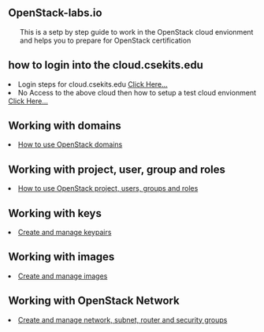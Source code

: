 OpenStack-labs.io
----------------------------
<ul>This is a setp by step guide to work in the OpenStack cloud envionment and helps you to prepare for OpenStack certification</ul>

how to login into the cloud.csekits.edu
------------------------------------------
<li>Login steps for cloud.csekits.edu <a href="https://github.com/blrk/OpenStack-labs.io/tree/master/cloud.csekits.edu">Click Here...</a></li>
<li>No Access to the above cloud then how to setup a test cloud envionment <a href="https://www.youtube.com/playlist?list=PL_L7Fmo4uJiPE4lpDCUx0M9i1ZHEQ8eb5">Click Here...</a></li>

Working with domains
-------------------------
<li> <a href="https://github.com/blrk/OpenStack-labs.io/blob/master/domain.md">How to use OpenStack domains</a> </li>

Working with project, user, group and roles
-------------------------
<li> <a href="https://github.com/blrk/OpenStack-labs.io/blob/master/project-user-role.md">How to use OpenStack project, users, groups and roles</a> </li>

Working with keys
-------------------------
<li> <a href="https://github.com/blrk/OpenStack-labs.io/blob/master/keypairs.md">Create and manage keypairs</a> </li>

Working with images
-------------------------
<li> <a href="https://github.com/blrk/OpenStack-labs.io/tree/master/glance">Create and manage images</a> </li>

Working with OpenStack Network
-------------------------
<li> <a href="https://github.com/blrk/OpenStack-labs.io/tree/master/neutron">Create and manage network, subnet, router and security groups</a> </li>



